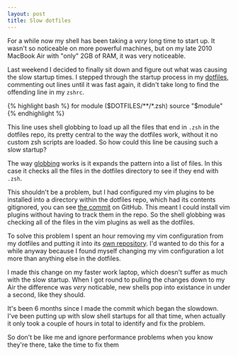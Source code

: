```yaml
---
layout: post
title: Slow dotfiles
---
```


For a while now my shell has been taking a *very* long time to start up. It
wasn't so noticeable on more powerful machines, but on my late 2010
MacBook Air with "only" 2GB of RAM, it was very noticeable.

Last weekend I decided to finally sit down and figure out what was causing the
slow startup times. I stepped through the startup process in my [dotfiles][],
commenting out lines until it was fast again, it didn't take long to find
the offending line in my `zshrc`.

{% highlight bash %}
for module ($DOTFILES/**/*.zsh) source "$module"
{% endhighlight %}

This line uses shell globbing to load up all the files that end in `.zsh` in
the dotfiles repo, its pretty central to the way the dotfiles work, without
it no custom zsh scripts are loaded. So how could this line be causing such
a slow startup?

The way [globbing][] works is it expands the pattern into a list of
files. In this case it checks all the files in the dotfiles directory to
see if they end with `.zsh`.

This shouldn't be a problem, but I had configured my vim plugins
to be installed into a directory within the dotfiles repo, which had its
contents gitignored, you can see [the commit][] on GitHub. This meant I
could install vim plugins without having to track them in the repo. So
the shell globbing was checking all of the files in the vim plugins as
well as the dotfiles.

To solve this problem I spent an hour removing my vim configuration from my dotfiles and putting it
into its [own repository][dotvim]. I'd wanted to do this for a while anyway because I found myself
changing my vim configuration a lot more than anything else in the dotfiles.

I made this change on my faster work laptop, which doesn't suffer as much with the
slow startup. When I got round to pulling the
changes down to my Air the difference was *very* noticable, new
shells pop into existance in under a second, like they should.

It's been 6 months since I made the commit which began the slowdown. I've been putting up with
slow shell startups for all that time, when actually it only took a
couple of hours in total to identify and fix the problem.

So don't be like me and ignore performance problems when you know
they're there, take the time to fix them

[dotfiles]: https://github.com/hecticjeff/dotfiles
[globbing]: http://en.wikipedia.org/wiki/Glob_(programming)
[the commit]: https://github.com/hecticjeff/dotfiles/commit/5c497a86f3535bad6c31a93a617598879fc9cd58
[dotvim]: https://github.com/hecticjeff/dotvim
